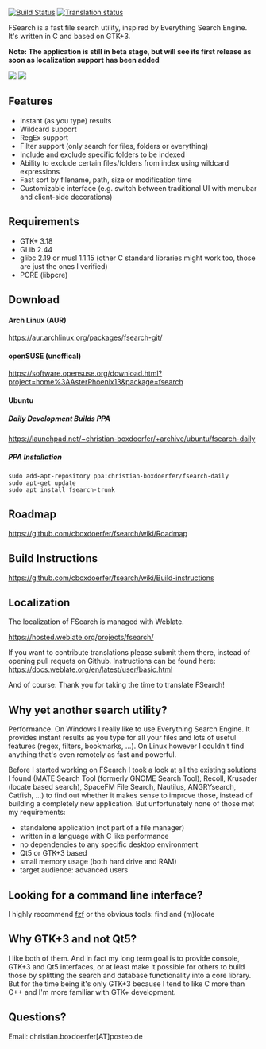 [![Build Status](https://travis-ci.org/cboxdoerfer/fsearch.svg?branch=master)](https://travis-ci.org/cboxdoerfer/fsearch)
[![Translation status](https://hosted.weblate.org/widgets/fsearch/-/svg-badge.svg)](https://hosted.weblate.org/engage/fsearch/?utm_source=widget)

FSearch is a fast file search utility, inspired by Everything Search Engine. It's written in C and based on GTK+3.

**Note: The application is still in beta stage, but will see its first release as soon as localization support has been added**

![](https://user-images.githubusercontent.com/6108388/94472642-51f60a80-01cb-11eb-9b8c-e38fe2c02e43.png)
![](https://user-images.githubusercontent.com/6108388/94562846-2411d400-0266-11eb-8a75-065b9bf600b3.png)


## Features
- Instant (as you type) results
- Wildcard support
- RegEx support
- Filter support (only search for files, folders or everything)
- Include and exclude specific folders to be indexed
- Ability to exclude certain files/folders from index using wildcard expressions
- Fast sort by filename, path, size or modification time
- Customizable interface (e.g. switch between traditional UI with menubar and client-side decorations)

## Requirements
- GTK+ 3.18
- GLib 2.44
- glibc 2.19 or musl 1.1.15 (other C standard libraries might work too, those are just the ones I verified)
- PCRE (libpcre)

## Download
#### Arch Linux (AUR)
https://aur.archlinux.org/packages/fsearch-git/
#### openSUSE (unoffical)
https://software.opensuse.org/download.html?project=home%3AAsterPhoenix13&package=fsearch
#### Ubuntu
##### Daily Development Builds PPA
https://launchpad.net/~christian-boxdoerfer/+archive/ubuntu/fsearch-daily

##### PPA Installation

```
sudo add-apt-repository ppa:christian-boxdoerfer/fsearch-daily
sudo apt-get update
sudo apt install fsearch-trunk
```
 
## Roadmap
https://github.com/cboxdoerfer/fsearch/wiki/Roadmap

## Build Instructions
https://github.com/cboxdoerfer/fsearch/wiki/Build-instructions

## Localization
The localization of FSearch is managed with Weblate.

https://hosted.weblate.org/projects/fsearch/

If you want to contribute translations please submit them there, instead of opening pull requets on Github. Instructions can be found here: 
https://docs.weblate.org/en/latest/user/basic.html

And of course: Thank you for taking the time to translate FSearch!

## Why yet another search utility?
Performance. On Windows I really like to use Everything Search Engine. It provides instant results as you type for all your files and lots of useful features (regex, filters, bookmarks, ...). On Linux however I couldn't find anything that's even remotely as fast and powerful.

Before I started working on FSearch I took a look at all the existing solutions I found (MATE Search Tool (formerly GNOME Search Tool), Recoll, Krusader (locate based search), SpaceFM File Search, Nautilus, ANGRYsearch, Catfish, ...) to find out whether it makes sense to improve those, instead of building a completely new application. But unfortunately none of those met my requirements:
- standalone application (not part of a file manager)
- written in a language with C like performance
- no dependencies to any specific desktop environment
- Qt5 or GTK+3 based
- small memory usage (both hard drive and RAM)
- target audience: advanced users

## Looking for a command line interface?
I highly recommend [fzf](https://github.com/junegunn/fzf) or the obvious tools: find and (m)locate

## Why GTK+3 and not Qt5?
I like both of them. And in fact my long term goal is to provide console, GTK+3 and Qt5 interfaces, or at least make it possible for others to build those by splitting the search and database functionality into a core library. But for the time being it's only GTK+3 because I tend to like C more than C++ and I'm more familiar with GTK+ development.

## Questions?

Email: christian.boxdoerfer[AT]posteo.de
